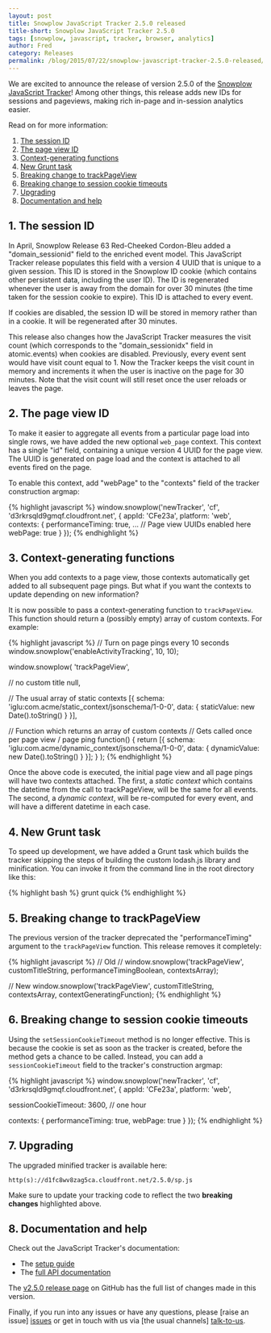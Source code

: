 ```yaml
---
layout: post
title: Snowplow JavaScript Tracker 2.5.0 released
title-short: Snowplow JavaScript Tracker 2.5.0
tags: [snowplow, javascript, tracker, browser, analytics]
author: Fred
category: Releases
permalink: /blog/2015/07/22/snowplow-javascript-tracker-2.5.0-released/
---
```


We are excited to announce the release of version 2.5.0 of the [Snowplow JavaScript Tracker][release-250]! Among other things, this release adds new IDs for sessions and pageviews, making rich in-page and in-session analytics easier.

Read on for more information:

1. [The session ID](/blog/2015/07/22/snowplow-javascript-tracker-2.5.0-released/#session-id)
2. [The page view ID](/blog/2015/07/22/snowplow-javascript-tracker-2.5.0-released/#pageview-id)
3. [Context-generating functions](/blog/2015/07/22/snowplow-javascript-tracker-2.5.0-released/#context-generating-functions)
4. [New Grunt task](/blog/2015/07/22/snowplow-javascript-tracker-2.5.0-released/#grunt)
5. [Breaking change to trackPageView](/blog/2015/07/22/snowplow-javascript-tracker-2.5.0-released/#breaking1)
6. [Breaking change to session cookie timeouts](/blog/2015/07/22/snowplow-javascript-tracker-2.5.0-released/#breaking2)
7. [Upgrading](/blog/2015/07/22/snowplow-javascript-tracker-2.5.0-released/#upgrading)
8. [Documentation and help](/blog/2015/07/22/snowplow-javascript-tracker-2.5.0-released/#docs)

<!--more-->

<h2 id="session-id">1. The session ID</h2>

In April, Snowplow Release 63 Red-Cheeked Cordon-Bleu added a "domain_sessionid" field to the enriched event model. This JavaScript Tracker release populates this field with a version 4 UUID that is unique to a given session. This ID is stored in the Snowplow ID cookie (which contains other persistent data, including the user ID). The ID is regenerated whenever the user is away from the domain for over 30 minutes (the time taken for the session cookie to expire). This ID is attached to every event.

If cookies are disabled, the session ID will be stored in memory rather than in a cookie. It will be regenerated after 30 minutes.

This release also changes how the JavaScript Tracker measures the visit count (which corresponds to the "domain_sessionidx" field in atomic.events) when cookies are disabled. Previously, every event sent would have visit count equal to 1. Now the Tracker keeps the visit count in memory and increments it when the user is inactive on the page for 30 minutes. Note that the visit count will still reset once the user reloads or leaves the page.

<h2 id="pageview-id">2. The page view ID</h2>

To make it easier to aggregate all events from a particular page load into single rows, we have added the new optional `web_page` context. This context has a single "id" field, containing a unique version 4 UUID for the page view. The UUID is generated on page load and the context is attached to all events fired on the page.

To enable this context, add "webPage" to the "contexts" field of the tracker construction argmap:

{% highlight javascript %}
window.snowplow('newTracker', 'cf', 'd3rkrsqld9gmqf.cloudfront.net', {
  appId: 'CFe23a',
  platform: 'web',
  contexts: {
    performanceTiming: true,
    ...
    // Page view UUIDs enabled here
    webPage: true
  }
});
{% endhighlight %}

<h2 id="context-generating-functions">3. Context-generating functions</h2>

When you add contexts to a page view, those contexts automatically get added to all subsequent page pings. But what if you want the contexts to update depending on new information?

It is now possible to pass a context-generating function to `trackPageView`. This function should return a (possibly empty) array of custom contexts. For example:

{% highlight javascript %}
// Turn on page pings every 10 seconds
window.snowplow('enableActivityTracking', 10, 10);

window.snowplow(
  'trackPageView',

  // no custom title
  null,

  // The usual array of static contexts
  [{
    schema: 'iglu:com.acme/static_context/jsonschema/1-0-0',
    data: {
      staticValue: new Date().toString()
    }
  }],

  // Function which returns an array of custom contexts
  // Gets called once per page view / page ping
  function() {
    return [{
      schema: 'iglu:com.acme/dynamic_context/jsonschema/1-0-0',
      data: {
        dynamicValue: new Date().toString()
      }
    }];
  }
);
{% endhighlight %}

Once the above code is executed, the initial page view and all page pings will have two contexts attached. The first, a *static context* which contains the datetime from the call to trackPageView, will be the same for all events. The second, a *dynamic context*, will be re-computed for every event, and will have a different datetime in each case.

<h2 id="grunt">4. New Grunt task</h2>

To speed up development, we have added a Grunt task which builds the tracker skipping the steps of building the custom lodash.js library and minification. You can invoke it from the command line in the root directory like this:

{% highlight bash %}
grunt quick
{% endhighlight %}

<h2 id="breaking1">5. Breaking change to trackPageView</h2>

The previous version of the tracker deprecated the "performanceTiming" argument to the `trackPageView` function. This release removes it completely:

{% highlight javascript %}
// Old
// window.snowplow('trackPageView', customTitleString, performanceTimingBoolean, contextsArray);

// New
window.snowplow('trackPageView', customTitleString, contextsArray, contextGeneratingFunction);
{% endhighlight %}

<h2 id="breaking2">6. Breaking change to session cookie timeouts</h2>

Using the `setSessionCookieTimeout` method is no longer effective. This is because the cookie is set as soon as the tracker is created, before the method gets a chance to be called. Instead, you can add a `sessionCookieTimeout` field to the tracker's construction argmap:

{% highlight javascript %}
window.snowplow('newTracker', 'cf', 'd3rkrsqld9gmqf.cloudfront.net', {
  appId: 'CFe23a',
  platform: 'web',

  sessionCookieTimeout: 3600, // one hour

  contexts: {
    performanceTiming: true,
    webPage: true
  }
});
{% endhighlight %}

<h2 id="upgrading">7. Upgrading</h2>

The upgraded minified tracker is available here:

    http(s)://d1fc8wv8zag5ca.cloudfront.net/2.5.0/sp.js

Make sure to update your tracking code to reflect the two **breaking changes** highlighted above.

<h2 id="docs">8. Documentation and help</h2>

Check out the JavaScript Tracker's documentation:

* The [setup guide][setup]
* The [full API documentation][tech-docs]

The [v2.5.0 release page][release-250] on GitHub has the full list of changes made in this version.

Finally, if you run into any issues or have any questions, please [raise an issue] [issues] or get in touch with us via [the usual channels] [talk-to-us].

[release-250]: https://github.com/snowplow/snowplow-javascript-tracker/releases/tag/2.5.0
[tech-docs]: https://github.com/snowplow/snowplow/wiki/1-General-parameters-for-the-Javascript-tracker
[setup]: https://github.com/snowplow/snowplow/wiki/Javascript-tracker-setup
[issues]: https://github.com/snowplow/snowplow/issues
[talk-to-us]: https://github.com/snowplow/snowplow/wiki/Talk-to-us
